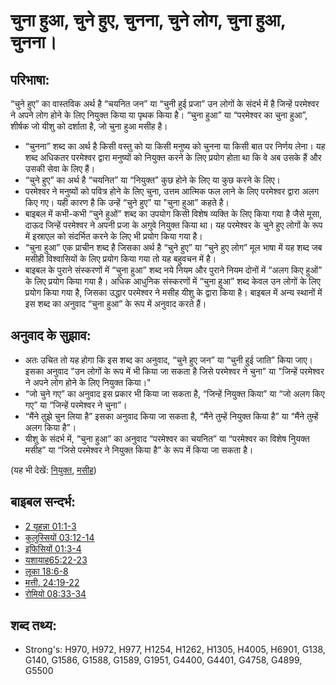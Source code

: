# चुना हुआ, चुने हुए, चुनना, चुने लोग, चुना हुआ, चुनना। #

## परिभाषा: ##

“चुने हुए” का वास्तविक अर्थ है “चयनित जन” या “चुनी हुई प्रजा” उन लोगों के संदर्भ में है जिन्हें परमेश्वर ने अपने लोग होने के लिए नियुक्त किया या पृथक किया है। “चुना हुआ” या “परमेश्वर का चुना हुआ”, शीर्षक जो यीशु को दर्शाता है, जो चुना हुआ मसीह है।

* “चुनना” शब्द का अर्थ है किसी वस्तु को या किसी मनुष्य को चुनना या किसी बात पर निर्णय लेना। यह शब्द अधिकतर परमेश्वर द्वारा मनुष्यों को नियुक्त करने के लिए प्रयोग होता था कि वे अब उसके हैं और उसकी सेवा के लिए हैं।
* “चुने हुए” का अर्थ है “चयनित” या “नियुक्त” कुछ होने के लिए या कुछ करने के लिए।
* परमेश्वर ने मनुष्यों को पवित्र होने के लिए चुना, उत्तम आत्मिक फल लाने के लिए परमेश्वर द्वारा अलग किए गए। यही कारण है कि उन्हें “चुने हुए” या "चुना हुआ" कहते है।
* बाइबल में कभी-कभी “चुने हुओं” शब्द का उपयोग किसी विशेष व्यक्ति के लिए किया गया है जैसे मूसा, दाऊद जिन्हें परमेश्वर ने अपनी प्रजा के अगुवे नियुक्त किया था। यह परमेश्वर के चुने हुए लोगों के रूप में इस्राएल को संदर्भित करने के लिए भी प्रयोग किया गया है।
* “चुना हुआ” एक प्राचीन शब्द है जिसका अर्थ है “चुने हुए” या “चुने हुए लोग” मूल भाषा में यह शब्द जब मसीही विश्वासियों के लिए प्रयोग किया गया तो यह बहुवचन में है।
* बाइबल के पुराने संस्करणों में “चुना हुआ” शब्द नये नियम और पुराने नियम दोनों में “अलग किए हुओं” के लिए प्रयोग किया गया है। अधिक आधुनिक संस्करणों में “चुना हुआ” शब्द केवल उन लोगों के लिए प्रयोग किया गया है, जिसका उद्धार परमेश्वर ने मसीह यीशु के द्वारा किया है। बाइबल में अन्य स्थानों में इस शब्द का अनुवाद “चुना हुआ” के रूप में अनुवाद करते हैं।

## अनुवाद के सुझाव: ##

* अतः उचित तो यह होगा कि इस शब्द का अनुवाद, “चुने हुए जन” या “चुनी हुई जाति” किया जाए। इसका अनुवाद "उन लोगों के रूप में भी किया जा सकता है जिसे परमेश्वर ने चुना" या "जिन्हें परमेश्वर ने अपने लोग होने के लिए नियुक्त किया।"
* “जो चुने गए” का अनुवाद इस प्रकार भी किया जा सकता है, “जिन्हें नियुक्त किया” या “जो अलग किए गए” या “जिन्हें परमेश्वर ने चुना”।
* “मैंने तुझे चुन लिया है” इसका अनुवाद किया जा सकता है, “मैंने तुम्हें नियुक्त किया है” या “मैंने तुम्हें अलग किया है”।
* यीशु के संदर्भ में, “चुना हुआ” का अनुवाद “परमेश्वर का चयनित” या “परमेश्वर का विशेष निुयक्त मसीह” या “जिसे परमेश्वर ने नियुक्त किया है” के रूप में किया जा सकता है।

(यह भी देखें: [नियुक्त](../kt/appoint.md), [मसीह](../kt/christ.md))

## बाइबल सन्दर्भ: ##

* [2 यूहन्ना 01:1-3](rc://hi/tn/help/2jn/01/01)
* [कुलुस्सियों 03:12-14](rc://hi/tn/help/col/03/12)
* [इफिसियों 01:3-4](rc://hi/tn/help/eph/01/03)
* [यशायाह65:22-23](rc://hi/tn/help/isa/65/22)
* [लूका 18:6-8](rc://hi/tn/help/luk/18/06)
* [मत्ती. 24:19-22](rc://hi/tn/help/mat/24/19)
* [रोमियो 08:33-34](rc://hi/tn/help/rom/08/33)


## शब्द तथ्य: ##

* Strong's: H970, H972, H977, H1254, H1262, H1305, H4005, H6901, G138, G140, G1586, G1588, G1589, G1951, G4400, G4401, G4758, G4899, G5500
